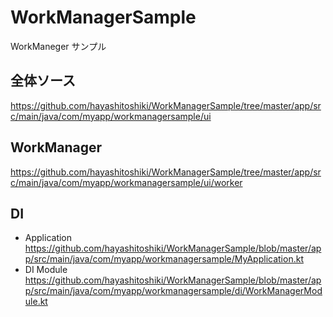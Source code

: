 # WorkManagerSample
WorkManeger サンプル



## 全体ソース  
https://github.com/hayashitoshiki/WorkManagerSample/tree/master/app/src/main/java/com/myapp/workmanagersample/ui  

 
## WorkManager  
https://github.com/hayashitoshiki/WorkManagerSample/tree/master/app/src/main/java/com/myapp/workmanagersample/ui/worker  


## DI  

*  Application  
https://github.com/hayashitoshiki/WorkManagerSample/blob/master/app/src/main/java/com/myapp/workmanagersample/MyApplication.kt
*  DI Module  
https://github.com/hayashitoshiki/WorkManagerSample/blob/master/app/src/main/java/com/myapp/workmanagersample/di/WorkManagerModule.kt  
